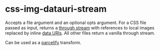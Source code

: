 css-img-datauri-stream
======================

Accepts a file argument and an optional opts argument. For a CSS file passed as input, returns a [through stream](https://github.com/dominictarr/through) with references to local images replaced by inline [data URIs](http://css-tricks.com/data-uris/). All other files return a vanilla through stream.

Can be used as a [parcelify](https://github.com/rotundasoftware/parcelify) transform.
